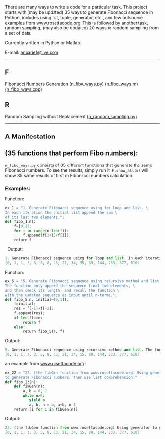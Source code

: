 



There are many ways to write a code for a particular task. This project starts with (may be updated) 35 ways to generate Fibonacci sequence in Python, includes using list, tuple, generator, etc., and few outsource examples from www.rosettacode.org. This is followed by another task, random sampling, (may also be updated) 20 ways to random sampling from a set of data. 

Currently written in Python or Matlab.

E-mail: anbarief@live.com

-----



## F
 Fibonacci Numbers Generation
 [(n_fibo_ways.py)](https://github.com/anbarief/nWays/blob/master/n_fibo_ways.py)
 [(n_fibo_ways.m)](https://github.com/anbarief/nWays/blob/master/n_fibo_ways.m)
 [(n_fibo_ways.cpp)](https://github.com/anbarief/nWays/blob/master/n_fibo_ways.cpp)

## R
Random Sampling without Replacement
[(n_random_sampling.py)](https://github.com/anbarief/nWays/blob/master/n_random_sampling.py)

-----

## A Manifestation

## (35 functions that perform Fibo numbers):
`n_fibo_ways.py` consists of 35 different functions that generate the same Fibonacci numbers. To see the results, simply run it. `F.show_all(m)` will show 35 same results of first m Fibonacci numbers calculation.


### Examples:


Function:

```python 
ex_1 = "1. Generate Fibonacci sequence using for loop and list. \
In each iteration the initial list append the sum \
of its last two elements.";
def fibo_1(n):
    f=[0,1];
    for i in range(n-len(f)):
        f.append(f[1+i]+f[i]);
    return f 
```
   
Output:

```python
1. Generate Fibonacci sequence using for loop and list. In each iteration the initial list append the sum of its last two elements.
[0, 1, 1, 2, 3, 5, 8, 13, 21, 34, 55, 89, 144, 233, 377, 610]
```

Function:

```python 
ex_5 = "5. Generate Fibonacci sequence using recursive method and list. \
The function only append the sequence final two elements, \
and then check its length, and recall the function \
with the updated sequence as input until n-terms.";
def fibo_5(n, initial=[0,1]):
    f=initial;
    res = f[-1]+f[-2];
    f.append(res);
    if len(f)==n:
        return f
    else:
        return fibo_5(n, f)
```

Output:

```python 
5. Generate Fibonacci sequence using recursive method and list. The function only append the sequence final two elements, and then check its length, and recall the function with the updated sequence as input until n-terms.
[0, 1, 1, 2, 3, 5, 8, 13, 21, 34, 55, 89, 144, 233, 377, 610]
```

an example from www.rosettacode.org :

```python 
ex_22 = "22. (the fibGen function from www.rosettacode.org) Using generator \
to generate Fibonacci numbers, then use list comprehension.";
def fibo_22(n):
    def fibGen(n):
        a, b = 0, 1
        while n>0:
           yield a
           a, b, n = b, a+b, n-1
    return [i for i in fibGen(n)]
```

Output:

```python
22. (the fibGen function from www.rosettacode.org) Using generator to generate Fibonacci numbers, then use list comprehension.
[0, 1, 1, 2, 3, 5, 8, 13, 21, 34, 55, 89, 144, 233, 377, 610]
```

